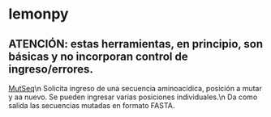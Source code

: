 # lemonpy

## ATENCIÓN: estas herramientas, en principio, son básicas y no incorporan control de ingreso/errores.

[MutSeq](https://github.com/atn-journal/lemonpy/blob/main/MutSeq.py)\n
Solicita ingreso de una secuencia aminoacídica, posición a mutar y aa nuevo. Se pueden ingresar varias posiciones individuales.\n
Da como salida las secuencias mutadas en formato FASTA.
